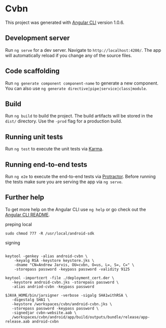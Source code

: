 # Cvbn

This project was generated with [Angular CLI](https://github.com/angular/angular-cli) version 1.0.6.

## Development server

Run `ng serve` for a dev server. Navigate to `http://localhost:4200/`. The app will automatically reload if you change any of the source files.

## Code scaffolding

Run `ng generate component component-name` to generate a new component. You can also use `ng generate directive|pipe|service|class|module`.

## Build

Run `ng build` to build the project. The build artifacts will be stored in the `dist/` directory. Use the `-prod` flag for a production build.

## Running unit tests

Run `ng test` to execute the unit tests via [Karma](https://karma-runner.github.io).

## Running end-to-end tests

Run `ng e2e` to execute the end-to-end tests via [Protractor](http://www.protractortest.org/).
Before running the tests make sure you are serving the app via `ng serve`.

## Further help

To get more help on the Angular CLI use `ng help` or go check out the [Angular CLI README](https://github.com/angular/angular-cli/blob/master/README.md).

preping local
```
sudo chmod 777 -R /usr/local/android-sdk
```

signing
```

keytool -genkey -alias android-cvbn \
    -keyalg RSA -keystore keystore.jks \
    -dname "CN=Andrew Jarvis, OU=cvbn, O=us, L=, S=, C=" \
    -storepass password -keypass password -validity 9125

keytool -importcert -file ./deployment_cert.der \
   -keystore android-cvbn.jks -storepass password \
   -alias andriod-cvbn -keypass password

$JAVA_HOME/bin/jarsigner -verbose -sigalg SHA1withRSA \
   -digestalg SHA1 \
   -keystore /workspaces/cvbn/android-cvbn.jks \
   -storepass password -keypass password \
   -signedjar cvbn-website.aab \
   /workspaces/cvbn/android/app/build/outputs/bundle/release/app-release.aab android-cvbn
```
